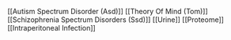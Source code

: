 [[Autism Spectrum Disorder (Asd)]]
[[Theory Of Mind (Tom)]]
[[Schizophrenia Spectrum Disorders (Ssd)]]
[[Urine]]
[[Proteome]]
[[Intraperitoneal Infection]]
